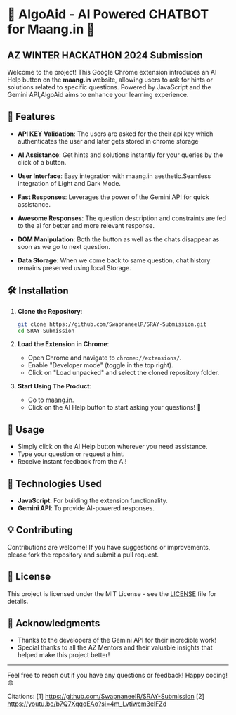 
# 🌟 AlgoAid - AI Powered CHATBOT for Maang.in 🌟

## AZ WINTER HACKATHON 2024 Submission
Welcome to the project! This Google Chrome extension introduces an AI Help button on the **maang.in** website, allowing users to ask for hints or solutions related to specific questions. Powered by JavaScript and the Gemini API,AlgoAid aims to enhance your learning experience.

## 🚀 Features

- **API KEY Validation**: The users are asked for the their api key which authenticates the user and later gets stored in chrome storage

- **AI Assistance**: Get hints and solutions instantly for your queries by the click of a button.

- **User Interface**: Easy integration with maang.in aesthetic.Seamless integration of Light and Dark Mode.

- **Fast Responses**: Leverages the power of the Gemini API for quick assistance.

- **Awesome Responses**: The question description and constraints are fed to the ai for better and more relevant response.

- **DOM Manipulation**: Both the button as well as the chats disappear as soon as we go to next question.

- **Data Storage**: When we come back to same question, chat history remains preserved using local Storage. 
  

## 🛠️ Installation

1. **Clone the Repository**:
   ```bash
   git clone https://github.com/SwapnaneelR/SRAY-Submission.git
   cd SRAY-Submission
   ```

2. **Load the Extension in Chrome**:
   - Open Chrome and navigate to `chrome://extensions/`.
   - Enable "Developer mode" (toggle in the top right).
   - Click on "Load unpacked" and select the cloned repository folder.

3. **Start Using The Product**:
   - Go to [maang.in](https://maang.in).
   - Click on the AI Help button to start asking your questions! 💬

## 📖 Usage

- Simply click on the AI Help button wherever you need assistance.
- Type your question or request a hint.
- Receive instant feedback from the AI!

## 🤖 Technologies Used

- **JavaScript**: For building the extension functionality.
- **Gemini API**: To provide AI-powered responses.

## 💡 Contributing

Contributions are welcome! If you have suggestions or improvements, please fork the repository and submit a pull request.

## 📄 License

This project is licensed under the MIT License - see the [LICENSE](LICENSE) file for details.

## 🎉 Acknowledgments

- Thanks to the developers of the Gemini API for their incredible work!
- Special thanks to all the AZ Mentors and their valuable insights that helped make this project better!

---

Feel free to reach out if you have any questions or feedback! Happy coding! 😊

Citations:
[1] https://github.com/SwapnaneelR/SRAY-Submission
[2] https://youtu.be/b7Q7XqqqEAo?si=4m_Lvtiwcm3elFZd
